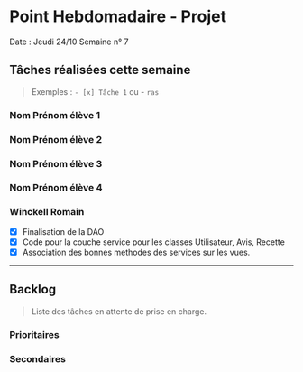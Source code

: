 # Point Hebdomadaire - Projet

Date : Jeudi 24/10
Semaine n° 7

## Tâches réalisées cette semaine

> Exemples : `- [x] Tâche 1` ou - `ras`

### Nom Prénom élève 1

### Nom Prénom élève 2

### Nom Prénom élève 3

### Nom Prénom élève 4

### Winckell Romain

- [x] Finalisation de la DAO
- [x] Code pour la couche service pour les classes Utilisateur, Avis, Recette
- [x] Association des bonnes methodes des services sur les vues. 

---

## Backlog

> Liste des tâches en attente de prise en charge.

### Prioritaires

### Secondaires